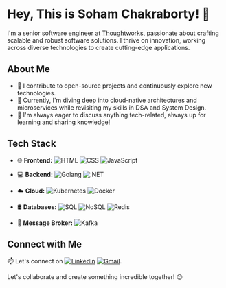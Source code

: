 # Hey, This is Soham Chakraborty! 👋

I'm a senior software engineer at [Thoughtworks](https://www.thoughtworks.com/), passionate about crafting scalable and robust software solutions. I thrive on innovation, working across diverse technologies to create cutting-edge applications.

## About Me
- 🌟 I contribute to open-source projects and continuously explore new technologies.
- 🚀 Currently, I'm diving deep into cloud-native architectures and microservices while revisiting my skills in DSA and System Design.
- 💬 I'm always eager to discuss anything tech-related, always up for learning and sharing knowledge!

## Tech Stack

- 🌐 **Frontend:** 
    ![HTML](https://img.shields.io/badge/-HTML5-E34F26?logo=html5&logoColor=white) ![CSS](https://img.shields.io/badge/-CSS3-1572B6?logo=css3&logoColor=white) ![JavaScript](https://img.shields.io/badge/-JavaScript-F7DF1E?logo=javascript&logoColor=black)

- 💻 **Backend:** 
    ![Golang](https://img.shields.io/badge/-Golang-00ADD8?logo=go&logoColor=white) ![.NET](https://img.shields.io/badge/-.NET-512BD4?logo=.net&logoColor=white)

- ☁️ **Cloud:** 
    ![Kubernetes](https://img.shields.io/badge/-Kubernetes-326CE5?logo=kubernetes&logoColor=white) ![Docker](https://img.shields.io/badge/-Docker-2496ED?logo=docker&logoColor=white)

- 🛢️ **Databases:** 
    ![SQL](https://img.shields.io/badge/-SQL-4479A1?logo=sql&logoColor=white) ![NoSQL](https://img.shields.io/badge/-NoSQL-4DB33D?logo=nosql&logoColor=white) ![Redis](https://img.shields.io/badge/-Redis-DC382D?logo=redis&logoColor=white)

- 💌 **Message Broker:** 
    ![Kafka](https://img.shields.io/badge/-Kafka-231F20?logo=apache-kafka&logoColor=white)

## Connect with Me

📫 Let's connect on [![LinkedIn](https://img.shields.io/badge/-LinkedIn-0077B5?logo=linkedin&logoColor=white)](https://www.linkedin.com/in/sc1204/) [![Gmail](https://img.shields.io/badge/-Gmail-D14836?logo=gmail&logoColor=white)](mailto:scndp7222@gmail.com).

Let's collaborate and create something incredible together! 😊
